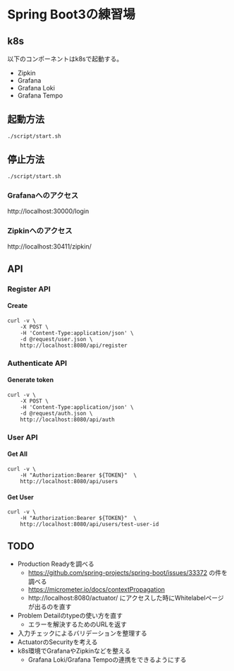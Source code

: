 # Spring Boot3の練習場

## k8s
以下のコンポーネントはk8sで起動する。

- Zipkin
- Grafana
- Grafana Loki
- Grafana Tempo

## 起動方法
```
./script/start.sh
```

## 停止方法
```
./script/start.sh
```

### Grafanaへのアクセス
http://localhost:30000/login

### Zipkinへのアクセス
http://localhost:30411/zipkin/

## API
### Register API
#### Create
```
curl -v \
    -X POST \
    -H 'Content-Type:application/json' \
    -d @request/user.json \
    http://localhost:8080/api/register
```
### Authenticate API
#### Generate token
```
curl -v \
    -X POST \
    -H 'Content-Type:application/json' \
    -d @request/auth.json \
    http://localhost:8080/api/auth
```
### User API
#### Get All
```
curl -v \
    -H "Authorization:Bearer ${TOKEN}"  \
    http://localhost:8080/api/users
```
#### Get User
```
curl -v \
    -H "Authorization:Bearer ${TOKEN}"  \
    http://localhost:8080/api/users/test-user-id
```

## TODO
- Production Readyを調べる
  - https://github.com/spring-projects/spring-boot/issues/33372 の件を調べる
  - https://micrometer.io/docs/contextPropagation
  - http://localhost:8080/actuator/ にアクセスした時にWhitelabelページが出るのを直す
- Problem Detailのtypeの使い方を直す
  - エラーを解決するためのURLを返す
- 入力チェックによるバリデーションを整理する
- ActuatorのSecurityを考える
- k8s環境でGrafanaやZipkinなどを整える
  - Grafana Loki/Grafana Tempoの連携をできるようにする